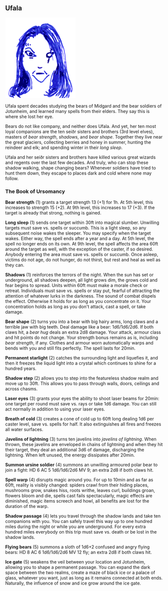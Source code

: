 ## Ufala

![Ufala](Ufala.png)

Ufala spent decades studying the bears of Midgard and the bear
soldiers of Jotunheim, and learned many spells from their elders.
They say this is where she lost her eye.

Bears do not like company, and neither does Ufala. And yet, her ten
most loyal companions are the ten seiðr sisters and brothers (3rd
level elves), masters of *bear strength*, *shadows*, and *bear shape*.
Together they live near the great glaciers, collecting berries and
honey in summer, hunting the reindeer and elk; and spending winter in
their *long sleep*.

Ufala and her seiðr sisters and brothers have killed various great
wizards and regents over the last few decades. And truly, who can stop
these shadow walking, shape changing bears? Whenever soldiers have
tried to hunt them down, they escape to places dark and cold where
none may follow.

### The Book of Ursomancy

**Bear strength** (1) grants a target strength 13 (+1) for 1h. At 5th
level, this increases to strength 15 (+2). At 9th level, this
increases to 17 (+3). If the target is already that strong, nothing is
gained.

**Long sleep** (1) sends one target within 30ft into magical slumber.
Unwilling targets must save vs. spells or succumb. This is a light
sleep, so any subsequent noise wakes the sleeper. You may specify when
the target wakes. Either way, the spell ends after a year and a day.
At 5th level, the spell no longer ends on its own. At 9th level, the
spell affects the area 60ft around the target as well, with the
exception of the caster, if so desired. Anybody entering the area must
save vs. spells or succumb. Once asleep, victims do not age, do not
hunger, do not thirst, but rest and heal as well as they can.

**Shadows** (1) reinforces the terrors of the night. When the sun has
set or underground, all shadows deepen, all light grows dim, the grows
cold and fear begins to spread. Units within 60ft must make a morale
check or retreat. Individuals must save vs. spells or stay put,
fearful of attracting the attention of whatever lurks in the darkness.
The sound of combat dispels the effect. Otherwise it holds for as long
as you concentrate on it. Your concentration holds as long as you
don't attack, cast a spell, or take damage.

**Bear shape** (2) turns you into a bear with big hairy arms, long
claws and a terrible jaw with big teeth. Deal damage like a bear:
1d6/1d6/2d6. If both claws hit, a *bear hug* deals an extra 2d8
damage. Your attack, armour class and hit points do not change. Your
strength bonus remains as is, including *bear strength*, if any.
Clothes and armour worn automatically warps and bends with you and
still fits perfectly. The spell lasts for 20min.

**Permanent starlight** (2) catches the surrounding light and
liquefies it, and then it freezes the liquid light into a crystal
which continues to shine for a hundred years.

**Shadow step** (2) allows you to step into the featureless shadow
realm and move up to 30ft. This allows you to pass through walls,
doors, ceilings and across chasms.

**Laser eyes** (3) grants your eyes the ability to shoot laser beams
for 20min: one target per round must save vs. rays or take 1d6 damage.
You can still act normally in addition to using your laser eyes.

**Breath of cold** (3) creates a cone of cold up to 60ft long dealing
1d6 per caster level, save vs. spells for half. It also extinguishes
all fires and freezes all water surfaces.

**Javelins of lightning** (3) turns ten javelins into *javelins of
lightning*. When thrown, these javelins are enveloped in chains of
lightning and when they hit their target, they deal an additional 3d6
of damage, discharging the lightning. When left unused, the energy
dissipates after 20min.

**Summon ursine soldier** (4) summons an unwilling armoured polar bear
to join a fight: HD 6 AC 5 1d6/1d6/2d6 MV 9; an extra 2d8 if both
claws hit.

**Spell warp** (4) disrupts magic around you. For up to 10min and as
far as 60ft, reality is visibly changed: spiders crawl from their
hiding places, mushrooms grow, snakes hiss, roots writhe, leaves curl,
buildings groan, flowers bloom and die, spells cast fails
spectacularly, magic effects are diminished, magic items screech and
howl, all benefits are lost for the duration of the warp.

**Shadow passage** (4) lets you travel through the shadow lands and
take ten companions with you. You can safely travel this way up to one
hundred miles during the night or while you are underground. For every
extra hundred miles everybody on this trip must save vs. death or be
lost in the shadow lands.

**Flying bears** (5) summons a sloth of 1d6+2 confused and angry
flying bears: HD 8 AC 6 1d6/1d6/2d6 MV 12 fly; an extra 2d8 if both
claws hit.

**Ice gate** (5) weakens the veil between your location and Jotunheim,
allowing you to shape a permanent passage. You can expand the dark
space between the two realms, create a maze of black ice or a palace
of glass, whatever you want, just as long as it remains connected at
both ends. Naturally, the influence of snow and ice grow around the
ice gate.
